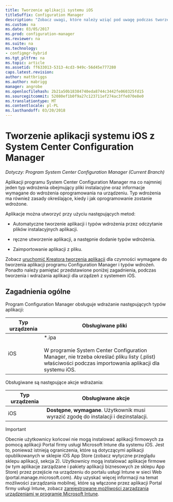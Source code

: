 ```yaml
---
title: Tworzenie aplikacji systemu iOS
titleSuffix: Configuration Manager
description: "Zobacz uwagi, które należy wziąć pod uwagę podczas tworzenia i wdrażania aplikacji dla urządzeń z systemem iOS."
ms.custom: na
ms.date: 03/05/2017
ms.prod: configuration-manager
ms.reviewer: na
ms.suite: na
ms.technology:
- configmgr-hybrid
ms.tgt_pltfrm: na
ms.topic: article
ms.assetid: ff633013-5313-4cd3-949c-56d45e777280
caps.latest.revision: 
author: mattbriggs
ms.author: mabrigg
manager: angrobe
ms.openlocfilehash: 2b21a50b18384740eda8744c3442fe060325fd15
ms.sourcegitcommit: 52080ef1b0f9a27c123711ef274ac3ffe070e8e0
ms.translationtype: MT
ms.contentlocale: pl-PL
ms.lasthandoff: 03/20/2018
---
```

# <a name="create-ios-applications-with-system-center-configuration-manager"></a>Tworzenie aplikacji systemu iOS z System Center Configuration Manager

*Dotyczy: Program System Center Configuration Manager (Current Branch)*

Aplikacji programu System Center Configuration Manager ma co najmniej jeden typ wdrożenia obejmujący pliki instalacyjne oraz informacje wymagane do wdrożenia oprogramowania na urządzeniu. Typ wdrożenia ma również zasady określające, kiedy i jak oprogramowanie zostanie wdrożone.  

 Aplikacje można utworzyć przy użyciu następujących metod:  

-   Automatyczne tworzenie aplikacji i typów wdrożenia przez odczytanie plików instalacyjnych aplikacji.  

-   ręczne utworzenie aplikacji, a następnie dodanie typów wdrożenia.  

-   Zaimportowanie aplikacji z pliku.  

Zobacz [uruchomić Kreatora tworzenia aplikacji](../../apps/deploy-use/create-applications.md#start-the-create-application-wizard) dla czynności wymagane do tworzenia aplikacji programu Configuration Manager i typów wdrożeń. Ponadto należy pamiętać przedstawione poniżej zagadnienia, podczas tworzenia i wdrażania aplikacji dla urządzeń z systemem iOS.  

## <a name="general-considerations"></a>Zagadnienia ogólne  
 Program Configuration Manager obsługuje wdrażanie następujących typów aplikacji:  

|Typ urządzenia|Obsługiwane pliki|  
|-----------------|---------------------|  
|iOS|*.ipa<br /><br /> W programie System Center Configuration Manager, nie trzeba określać pliku listy (.plist) właściwości podczas importowania aplikacji dla systemu iOS.|  

 Obsługiwane są następujące akcje wdrażania:  

|Typ urządzenia|Obsługiwane akcje|  
|-----------------|-----------------------|  
|iOS|**Dostępne**, **wymagane**. Użytkownik musi wyrazić zgodę do instalacji i dezinstalacji.

> [!IMPORTANT]  
>  Obecnie użytkownicy końcowi nie mogą instalować aplikacji firmowych za pomocą aplikacji Portal firmy usługi Microsoft Intune dla systemu iOS. Jest to, ponieważ istnieją ograniczenia, które są dotyczącymi aplikacji opublikowanych w sklepie iOS App Store (zobacz wytyczne przeglądu sklepu aplikacji, sekcja 2). Użytkownicy mogą instalować aplikacje firmowe (w tym aplikacje zarządzane i pakiety aplikacji biznesowych ze sklepu App Store) przez przejście na urządzeniu do portalu usługi Intune w sieci Web (portal.manage.microsoft.com). Aby uzyskać więcej informacji na temat możliwości zarządzania mobilnej, które są włączone przez aplikacji Portal firmy usługi Intune, zobacz [zarejestrowane możliwości zarządzania urządzeniami w programie Microsoft Intune](https://technet.microsoft.com/library/dn600287.aspx).  
